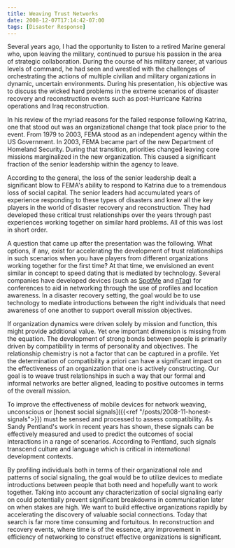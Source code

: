 ```yaml
---
title: Weaving Trust Networks
date: 2008-12-07T17:14:42-07:00
tags: [Disaster Response]
---
```

Several years ago, I had the opportunity to listen to a retired Marine general who, upon leaving the military, continued to pursue his passion in the area of strategic collaboration.  During the course of his military career, at various levels of command, he had seen and wrestled with the challenges of orchestrating the actions of multiple civilian and military organizations in dynamic, uncertain environments.  During his presentation, his objective was to discuss the wicked hard problems in the extreme scenarios of disaster recovery and reconstruction events such as post-Hurricane Katrina operations and Iraq reconstruction.

In his review of the myriad reasons for the failed response following Katrina, one that stood out was an organizational change that took place prior to the event.  From 1979 to 2003, FEMA stood as an independent agency within the US Government.  In 2003, FEMA became part of the new Department of Homeland Security.  During that transition, priorities changed leaving core missions marginalized in the new organization.  This caused a significant fraction of the senior leadership within the agency to leave.

According to the general, the loss of the senior leadership dealt a significant blow to FEMA's ability to respond to Katrina due to a tremendous loss of social capital.  The senior leaders had accumulated years of experience responding to these types of disasters and knew all the key players in the world of disaster recovery and reconstruction.  They had developed these critical trust relationships over the years through past experiences working together on similar hard problems.  All of this was lost in short order.

A question that came up after the presentation was the following.  What options, if any, exist for accelerating the development of trust relationships in such scenarios when you have players from different organizations working together for the first time?  At that time, we envisioned an event similar in concept to speed dating that is mediated by technology.  Several companies have developed devices (such as [SpotMe](http://web.archive.org/web/20081216161545/http://www.spotme.com/index.php?id=183) and [nTag](http://web.archive.org/web/20081207184439/http://www.ntag.com/)) for conferences to aid in networking through the use of profiles and location awareness.  In a disaster recovery setting, the goal would be to use technology to mediate introductions between the right individuals that need awareness of one another to support overall mission objectives.

If organization dynamics were driven solely by mission and function, this might provide additional value.  Yet one important dimension is missing from the equation.  The development of strong bonds between people is primarily driven by compatibility in terms of personality and objectives.  The relationship chemistry is not a factor that can be captured in a profile.  Yet the determination of compatibility a priori can have a significant impact on the effectiveness of an organization that one is actively constructing.  Our goal is to weave trust relationships in such a way that our formal and informal networks are better aligned, leading to positive outcomes in terms of the overall mission.

To improve the effectiveness of mobile devices for network weaving, unconscious or [honest social signals]({{<ref "/posts/2008-11-honest-signals">}}) must be sensed and processed to assess compatibility.  As Sandy Pentland's work in recent years has shown, these signals can be effectively measured and used to predict the outcomes of social interactions in a range of scenarios.  According to Pentland, such signals transcend culture and language which is critical in international development contexts.

By profiling individuals both in terms of their organizational role and patterns of social signaling, the goal would be to utilize devices to mediate introductions between people that both need and hopefully want to work together.  Taking into account any characterization of social signaling early on could potentially prevent significant breakdowns in communication later on when stakes are high.  We want to build effective organizations rapidly by accelerating the discovery of valuable social connections.  Today that search is far more time consuming and fortuitous.  In reconstruction and recovery events, where time is of the essence, any improvement in efficiency of networking to construct effective organizations is significant.
